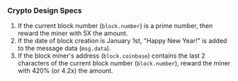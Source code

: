 ### Crypto Design Specs
1. If the current block number (`block.number`) is a prime number, then reward the miner with 5X the amount.
2. If the date of block creation is January 1st, "Happy New Year!" is added to the message data (`msg.data`).
3. If the block miner's address (`block.coinbase`) contains the last 2 characters of the current block number (`block.number`), reward the miner with 420% (or 4.2x) the amount.
